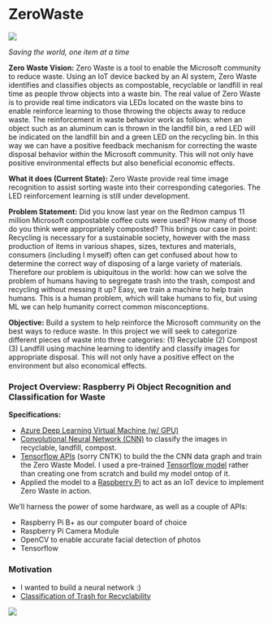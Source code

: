 # ZeroWaste

![](https://github.com/naivelogic/ZeroWaste/blob/master/image_prep/support/ZeroWasteLogo1%20(2).png)

_Saving the world, one item at a time_

__Zero Waste Vision:__ Zero Waste is a tool to enable the Microsoft community to reduce waste. Using an IoT device backed by an AI system, Zero Waste identifies and classifies objects as compostable, recyclable or landfill in real time as people throw objects into a waste bin. The real value of Zero Waste is to provide real time indicators via LEDs located on the waste bins to enable reinforce learning to those throwing the objects away to reduce waste. The reinforcement in waste behavior work as follows: when an object such as an aluminum can is thrown in the landfill bin, a red LED will be indicated on the landfill bin and a green LED on the recycling bin. In this way we can have a positive feedback mechanism for correcting the waste disposal behavior within the Microsoft community. This will not only have positive environmental effects but also beneficial economic effects.

__What it does (Current State):__ Zero Waste provide real time image recognition to assist sorting waste into their corresponding categories. The LED reinforcement learning is still under development. 

__Problem Statement:__ Did you know last year on the Redmon campus 11 million Microsoft compostable coffee cuts were used? How many of those do you think were appropriately composted? This brings our case in point: Recycling is necessary for a sustainable society, however with the mass production of items in various shapes, sizes, textures and materials, consumers (including I myself) often can get confused about how to determine the correct way of disposing of a large variety of materials. Therefore our problem is ubiquitous in the world: how can we solve the problem of humans having to segregate trash into the trash, compost and recycling without messing it up? Easy, we train a machine to help train humans. This is a human problem, which will take humans to fix, but using ML we can help humanity correct common misconceptions. 

__Objective:__ Build a system to help reinforce the Microsoft community on the best ways to reduce waste. In this project we will seek to categorize different pieces of waste into three categories: (1) Recyclable (2) Compost (3) Landfill using machine learning to identify and classify images for appropriate disposal. This will not only have a positive effect on the environment but also economical effects.

### Project Overview: Raspberry Pi Object Recognition and Classification for Waste
__Specifications:__
* [Azure Deep Learning Virtual Machine (w/ GPU)](https://docs.microsoft.com/en-us/azure/machine-learning/data-science-virtual-machine/deep-learning-dsvm-overview)
* [Convolutional Neural Network (CNN)](http://cs231n.github.io/convolutional-networks/) to classify the images in recyclable, landfill, compost.
* [Tensorflow APIs](https://github.com/tensorflow) (sorry CNTK) to build the the CNN data graph and train the Zero Waste Model. I used a pre-trained [Tensorflow model](https://github.com/tensorflow/models/blob/master/research/object_detection/g3doc/detection_model_zoo.md) rather than creating one from scratch and build my model ontop of it. 
* Applied the model to a [Raspberry Pi](https://en.wikipedia.org/wiki/Raspberry_Pi) to act as an IoT device to implement Zero Waste in action. 

We’ll harness the power of some hardware, as well as a couple of APIs:

* Raspberry Pi B+ as our computer board of choice
* Raspberry Pi Camera Module
* OpenCV to enable accurate facial detection of photos
* Tensorflow


### Motivation
* I wanted to build a neural network :)
* [Classification of Trash for Recyclability](http://cs229.stanford.edu/proj2016/report/ThungYang-ClassificationOfTrashForRecyclabilityStatus-report.pdf)



![](https://github.com/naivelogic/ZeroWaste/blob/master/Object%20detector_screenshot_23.07.2018v5%20(1).png)
